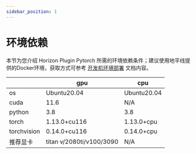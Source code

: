 ```yaml
---
sidebar_position: 1
---
```


# 环境依赖

本节为您介绍 Horizon Plugin Pytorch 所需的环境依赖条件；建议使用地平线提供的Docker环境，获取方式可参考 [开发机环境部署](/toolchain_development/intermediate/environment_config#machine_deploy) 文档内容。

|             | gpu                      | cpu         |
| ----------- | ------------------------ | ----------- |
| os          | Ubuntu20.04              | Ubuntu20.04 |
| cuda        | 11.6                     | N/A         |
| python      | 3.8                      | 3.8         |
| torch       | 1.13.0+cu116             | 1.13.0+cpu  |
| torchvision | 0.14.0+cu116             | 0.14.0+cpu  |
| 推荐显卡    | titan v/2080ti/v100/3090 | N/A          |